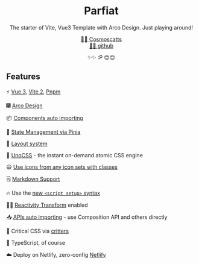 <br>

<p align="center">
<div i-teenyicons-mood-tongue-solid text-50px bg="[rgb(var(--primary-6))]"></div>
</p>

<h1 align="center">Parfiat</h1>

<p align="center">
The starter of Vite, Vue3 Template with Arco Design. Just playing around!
</p>

<p align="center">
<a href="https://github.com/cosmoscatts">🤹‍♂️ Cosmoscatts</a><br>
<a href="https://github.com/cosmoscatts/parfait">🐱‍🐉 github</a>
</p>

<p align="center" text-18px>
✨✨ :P 😍😍
</p>

## Features

 ⚡️ [Vue 3](https://github.com/vuejs/vue-next), [Vite 2](https://github.com/vitejs/vite), [Pnpm](https://pnpm.js.org/)

 🎆 [Arco Design](https://arco.design/vue/docs/start)

 📦 [Components auto importing](./src/components)

 🍍 [State Management via Pinia](https://pinia.esm.dev/)

 📑 [Layout system](./src/layouts)

 🎨 [UnoCSS](https://github.com/antfu/unocss) - the instant on-demand atomic CSS engine

 😃 [Use icons from any icon sets with classes](https://github.com/antfu/unocss/tree/main/packages/preset-icons)

 🗒 [Markdown Support](https://github.com/antfu/vite-plugin-md)

 🔥 Use the [new `<script setup>` syntax](https://github.com/vuejs/rfcs/pull/227)

 🤙🏻 [Reactivity Transform](https://vuejs.org/guide/extras/reactivity-transform.html) enabled

 📥 [APIs auto importing](https://github.com/antfu/unplugin-auto-import) - use Composition API and others directly

 🦔 Critical CSS via [critters](https://github.com/GoogleChromeLabs/critters)

 🦾 TypeScript, of course

 ☁️ Deploy on Netlify, zero-config [Netlify](https://www.netlify.com)

